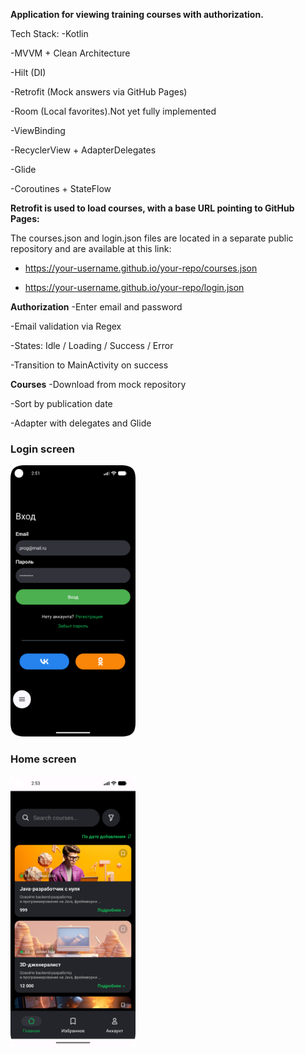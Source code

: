 **Application for viewing training courses with authorization.**

Tech Stack:
-Kotlin

-MVVM + Clean Architecture

-Hilt (DI)

-Retrofit (Mock answers via GitHub Pages)

-Room (Local favorites).Not yet fully implemented

-ViewBinding

-RecyclerView + AdapterDelegates

-Glide

-Coroutines + StateFlow


**Retrofit is used to load courses, with a base URL pointing to GitHub Pages:**

The courses.json and login.json files are located in a separate public repository and are available at this link:

- https://your-username.github.io/your-repo/courses.json

- https://your-username.github.io/your-repo/login.json



**Authorization**
-Enter email and password

-Email validation via Regex

-States: Idle / Loading / Success / Error

-Transition to MainActivity on success



**Courses**
-Download from mock repository

-Sort by publication date

-Adapter with delegates and Glide


<h3>Login screen</h3>
<img src="screenshots/login.png" width="200"/>

<h3>Home screen</h3>
<img src="screenshots/courses.png" width="200"/>

